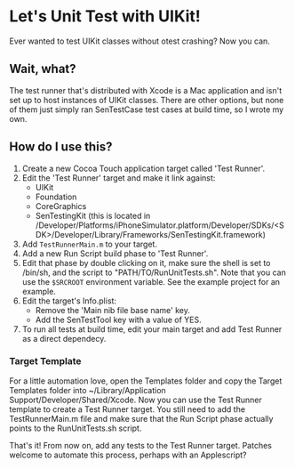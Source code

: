 # Let's Unit Test with UIKit!
Ever wanted to test UIKit classes without otest crashing? Now you can.

## Wait, what?
The test runner that's distributed with Xcode is a Mac application and isn't set up to host instances of UIKit classes. There are other options, but none of them just simply ran SenTestCase test cases at build time, so I wrote my own.

## How do I use this?
1. Create a new Cocoa Touch application target called 'Test Runner'.
1. Edit the 'Test Runner' target and make it link against:
    - UIKit
    - Foundation
    - CoreGraphics
    - SenTestingKit (this is located in /Developer/Platforms/iPhoneSimulator.platform/Developer/SDKs/&lt;SDK&gt;/Developer/Library/Frameworks/SenTestingKit.framework)
1. Add `TestRunnerMain.m` to your target.
1. Add a new Run Script build phase to 'Test Runner'.
1. Edit that phase by double clicking on it, make sure the shell is set to /bin/sh, and the script to "PATH/TO/RunUnitTests.sh". Note that you can use the `$SRCROOT` environment variable. See the example project for an example.
1. Edit the target's Info.plist:
    - Remove the 'Main nib file base name' key.
    - Add the SenTestTool key with a value of YES.
1. To run all tests at build time, edit your main target and add Test Runner as a direct dependecy.

### Target Template
For a little automation love, open the Templates folder and copy the Target Templates folder into ~/Library/Application Support/Developer/Shared/Xcode. Now you can use the Test Runner template to create a Test Runner target. You still need to add the TestRunnerMain.m file and make sure that the Run Script phase actually points to the RunUnitTests.sh script.

That's it! From now on, add any tests to the Test Runner target. Patches welcome to automate this process, perhaps with an Applescript?